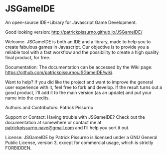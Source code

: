 # JSGameIDE
An open-source IDE+Library for Javascript Game Development.

Good looking version: http://patrickpissurno.github.io/JSGameIDE/

Welcome. JSGameIDE is both an IDE and a library, made to help you to create fabulous games in Javascript. Our objective is to provide you a reliable tool with a fast workflow and the possibility to create a high quality final product, for free.

Documentation:
The documentation can be accessed by the Wiki page: https://github.com/patrickpissurno/JSGameIDE/wiki.

Want to help?
If you did like the project and want to improve the general user experience with it, feel free to fork and develop. If the result turns out a good product, I'll add it to the main version (as an update) and put your name into the credits.

Authors and Contributors:
Patrick Pissurno

Support or Contact:
Having trouble with JSGameIDE? Check out the documentation at somewhere or contact me at patrickpissurno.nave@gmail.com and I’ll help you sort it out.

License:
JSGameIDE by Patrick Pissurno is licensed under a GNU General Public License, version 3, except for commercial usage, which is strictly FORBIDDEN.
